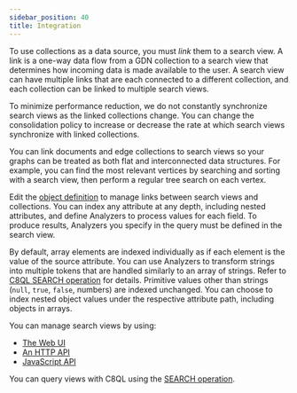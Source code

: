 ```yaml
---
sidebar_position: 40
title: Integration
---
```


To use collections as a data source, you must _link_ them to a search view. A link is a one-way data flow from a GDN collection to a search view that determines how incoming data is made available to the user. A search view can have multiple links that are each connected to a different collection, and each collection can be linked to multiple search views.

To minimize performance reduction, we do not constantly synchronize search views as the linked collections change. You can change the consolidation policy to increase or decrease the rate at which search views synchronize with linked collections.

You can link documents and edge collections to search views so your graphs can be treated as both flat and interconnected data structures. For example, you can find the most relevant vertices by searching and sorting with a search view, then perform a regular tree search on each vertex.

Edit the [object definition](/index.md#object-definition) to manage links between search views and collections. You can index any attribute at any depth, including nested attributes, and define Analyzers to process values for each field. To produce results, Analyzers you specify in the query must be defined in the search view.

By default, array elements are indexed individually as if each element is the value of the source attribute. You can use Analyzers to transform strings into multiple tokens that are handled similarly to an array of strings. Refer to [C8QL SEARCH operation](../c8ql/operations/search.md) for details. Primitive values other than strings (`null`, `true`, `false`, numbers) are indexed unchanged. You can choose to index nested object values under the respective attribute path, including objects in arrays.

You can manage search views by using:

- [The Web UI](https://auth.paas.macrometa.io/)
- [An HTTP API](https://macrometa.com/docs/api/)
- [JavaScript API](https://github.com/Macrometacorp/jsC8)

You can query views with C8QL using the [SEARCH operation](../c8ql/operations/search).
